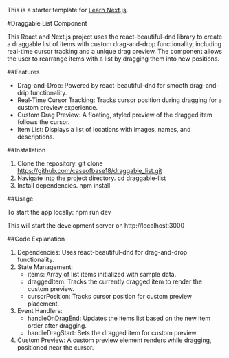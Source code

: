 This is a starter template for [Learn Next.js](https://nextjs.org/learn).

#Draggable List Component

This React and Next.js project uses the react-beautiful-dnd library to create a draggable list of items with custom drag-and-drop functionality, including real-time cursor tracking and a unique drag preview. The component allows the user to rearrange items with a list by dragging them into new positions.

##Features

* Drag-and-Drop: Powered by react-beautiful-dnd for smooth drag-and-drip functionality.
* Real-Time Cursor Tracking: Tracks cursor position during dragging for a custom preview experience.
* Custom Drag Preview: A floating, styled preview of the dragged item follows the cursor.
* Item List: Displays a list of locations with images, names, and descriptions.

##Installation

1. Clone the repository.
    git clone https://github.com/caseofbase18/draggable_list.git
2. Navigate into the project directory.
    cd draggable-list
3. Install dependencies.
    npm install

##Usage

To start the app locally:
    npm run dev

This will start the development server on http://localhost:3000

##Code Explanation

1. Dependencies: Uses react-beautiful-dnd for drag-and-drop functionality.
2. State Management:
    * items: Array of list items initialized with sample data.
    * draggedItem: Tracks the currently dragged item to render the custom preview.
    * cursorPosition: Tracks cursor position for custom preview placement.
3. Event Handlers:
    * handleOnDragEnd: Updates the items list based on the new item order after dragging.
    * handleDragStart: Sets the dragged item for custom preview.
4. Custom Preview: A custom preview element renders while dragging, positioned near the cursor.


